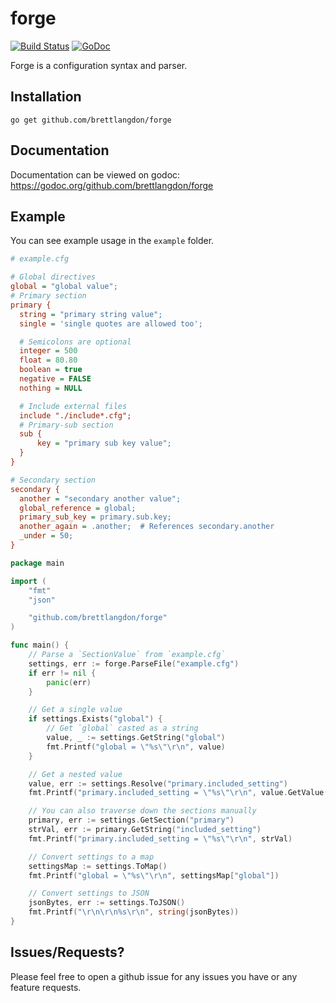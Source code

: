 forge
=====

[![Build Status](https://travis-ci.org/brettlangdon/forge.svg?branch=master)](https://travis-ci.org/brettlangdon/forge)
[![GoDoc](https://godoc.org/github.com/brettlangdon/forge?status.svg)](https://godoc.org/github.com/brettlangdon/forge)

Forge is a configuration syntax and parser.

## Installation

`go get github.com/brettlangdon/forge`

## Documentation

Documentation can be viewed on godoc: https://godoc.org/github.com/brettlangdon/forge

## Example

You can see example usage in the `example` folder.

```cfg
# example.cfg

# Global directives
global = "global value";
# Primary section
primary {
  string = "primary string value";
  single = 'single quotes are allowed too';

  # Semicolons are optional
  integer = 500
  float = 80.80
  boolean = true
  negative = FALSE
  nothing = NULL

  # Include external files
  include "./include*.cfg";
  # Primary-sub section
  sub {
      key = "primary sub key value";
  }
}

# Secondary section
secondary {
  another = "secondary another value";
  global_reference = global;
  primary_sub_key = primary.sub.key;
  another_again = .another;  # References secondary.another
  _under = 50;
}
```

```go
package main

import (
	"fmt"
	"json"

	"github.com/brettlangdon/forge"
)

func main() {
	// Parse a `SectionValue` from `example.cfg`
	settings, err := forge.ParseFile("example.cfg")
	if err != nil {
		panic(err)
	}

	// Get a single value
	if settings.Exists("global") {
		// Get `global` casted as a string
		value, _ := settings.GetString("global")
		fmt.Printf("global = \"%s\"\r\n", value)
	}

	// Get a nested value
	value, err := settings.Resolve("primary.included_setting")
	fmt.Printf("primary.included_setting = \"%s\"\r\n", value.GetValue())

	// You can also traverse down the sections manually
	primary, err := settings.GetSection("primary")
	strVal, err := primary.GetString("included_setting")
	fmt.Printf("primary.included_setting = \"%s\"\r\n", strVal)

	// Convert settings to a map
	settingsMap := settings.ToMap()
	fmt.Printf("global = \"%s\"\r\n", settingsMap["global"])

	// Convert settings to JSON
	jsonBytes, err := settings.ToJSON()
	fmt.Printf("\r\n\r\n%s\r\n", string(jsonBytes))
}
```

## Issues/Requests?

Please feel free to open a github issue for any issues you have or any feature requests.
